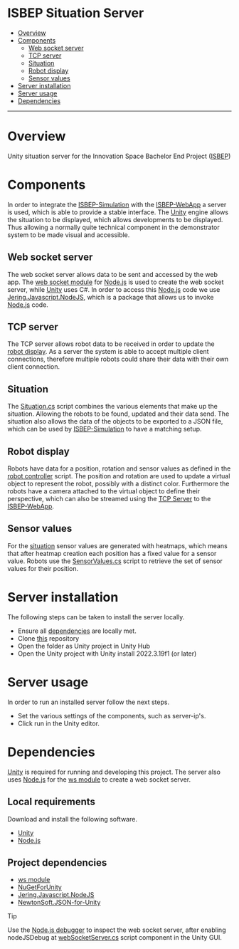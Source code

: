 ISBEP Situation Server
=============================

 - [Overview](#overview)
 - [Components](#components)
   - [Web socket server](#web-socket-server)
   - [TCP server](#tcp-server)
   - [Situation](#situation)
   - [Robot display](#robot-display)
   - [Sensor values](#sensor-values)
 - [Server installation](#server-installation)
 - [Server usage](#server-usage)
 - [Dependencies](#dependencies)

-----------------------------

# Overview
Unity situation server for the Innovation Space Bachelor End Project ([ISBEP](https://studiegids.tue.nl/opleidingen/innovation-space/bachelor/isbep-innovation-space-bachelor-end-project))

# Components
In order to integrate the [ISBEP-Simulation](https://github.com/marnikdenouden/ISBEP-Simulation) with the [ISBEP-WebApp](https://github.com/marnikdenouden/ISBEP-WebApp) a server is used, which is able to provide a stable interface. The [Unity](https://unity.com) engine allows the situation to be displayed, which allows developments to be displayed. Thus allowing a normally quite technical component in the demonstrator system to be made visual and accessible.

## Web socket server
The web socket server allows data to be sent and accessed by the web app. The [web socket module](https://github.com/websockets/ws) for [Node.js](https://nodejs.org/en/) is used to create the web socket server, while [Unity](https://unity.com) uses C#. In order to access this [Node.js](https://nodejs.org/en/) code we use [Jering.Javascript.NodeJS](https://github.com/JeringTech/Javascript.NodeJS), which is a package that allows us to invoke [Node.js](https://nodejs.org/en/) code.

## TCP server
The TCP server allows robot data to be received in order to update the [robot display](#robot-display). As a server the system is able to accept multiple client connections, therefore multiple robots could share their data with their own client connection.

## Situation
The [Situation.cs](Assets/Scripts/Situation/Situation.cs) script combines the various elements that make up the situation. Allowing the robots to be found, updated and their data send. The situation also allows the data of the objects to be exported to a JSON file, which can be used by [ISBEP-Simulation](https://github.com/marnikdenouden/ISBEP-Simulation) to have a matching setup.

## Robot display
Robots have data for a position, rotation and sensor values as defined in the [robot controller](Assets/Scripts/Situation/RobotControler.cs) script. The position and rotation are used to update a virtual object to represent the robot, possibly with a distinct color. Furthermore the robots have a camera attached to the virtual object to define their perspective, which can also be streamed using the [TCP Server](#tcp-server) to the [ISBEP-WebApp](https://github.com/marnikdenouden/ISBEP-WebApp).

## Sensor values
For the [situation](#situation) sensor values are generated with heatmaps, which means that after heatmap creation each position has a fixed value for a sensor value. Robots use the [SensorValues.cs](Assets/Scripts/SensorValues/SensorValues.cs) script to retrieve the set of sensor values for their position.

# Server installation
The following steps can be taken to install the server locally.

- Ensure all [dependencies](#dependencies) are locally met.
- Clone [this]() repository
- Open the folder as Unity project in Unity Hub
- Open the Unity project with Unity install 2022.3.19f1 (or later)

# Server usage
In order to run an installed server follow the next steps.

- Set the various settings of the components, such as server-ip's.
- Click run in the Unity editor.

# Dependencies
[Unity](https://unity.com/download) is required for running and developing this project. The server also uses [Node.js](https://nodejs.org/en/download/) for the [ws module](https://github.com/websockets/ws) to create a web socket server.

## Local requirements
Download and install the following software.
- [Unity](https://unity.com/download)
- [Node.js](https://nodejs.org/en/download/)

## Project dependencies
- [ws module](https://github.com/websockets/ws)
- [NuGetForUnity](https://github.com/GlitchEnzo/NuGetForUnity)
- [Jering.Javascript.NodeJS](https://github.com/JeringTech/Javascript.NodeJS)
- [NewtonSoft.JSON-for-Unity](https://github.com/applejag/Newtonsoft.Json-for-Unity)

> [!TIP]
> Use the [Node.js debugger](https://nodejs.org/en/learn/getting-started/debugging) to inspect the web socket server, after enabling nodeJSDebug at [webSocketServer.cs](Assets/Scripts/Connection/WebSocket/WebSocketServer.cs) script component in the Unity GUI.
